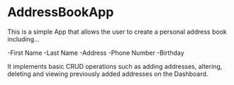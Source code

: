 # AddressBookApp
This is a simple App that allows the user to create a personal address book including...

-First Name
-Last Name
-Address
-Phone Number
-Birthday

It implements basic CRUD operations such as adding addresses, altering, deleting and viewing previously added addresses on the Dashboard. 
